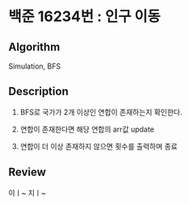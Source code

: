 # 백준 16234번 : 인구 이동

## Algorithm

Simulation, BFS

## Description

1. BFS로 국가가 2개 이상인 연합이 존재하는지 확인한다.

2. 연합이 존재한다면 해당 연합의 arr값 update

3. 연합이 더 이상 존재하지 않으면 횟수를 출력하며 종료 
## Review

이ㅣ~ 지ㅣ~
 